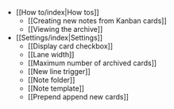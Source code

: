 - [[How to/index|How tos]]
	- [[Creating new notes from Kanban cards]]
	- [[Viewing the archive]]
- [[Settings/index|Settings]]
	- [[Display card checkbox]]
	- [[Lane width]]
	- [[Maximum number of archived cards]]
	- [[New line trigger]]
	- [[Note folder]]
	- [[Note template]]
	- [[Prepend append new cards]]